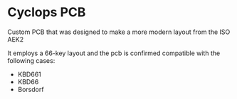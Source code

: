 # Cyclops PCB
Custom PCB that was designed to make a more modern layout from the ISO AEK2

It employs a 66-key layout and the pcb is confirmed compatible with the following cases:

* KBD661
* KBD66
* Borsdorf